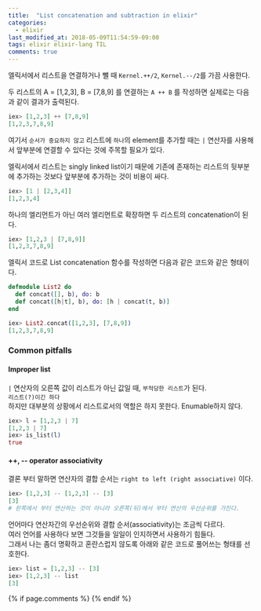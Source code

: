 ```yaml
---
title:  "List concatenation and subtraction in elixir"
categories: 
  - elixir
last_modified_at: 2018-05-09T11:54:59-09:00
tags: elixir elixir-lang TIL
comments: true
---
```


엘릭서에서 리스트을 연결하거나 뺄 때 `Kernel.++/2`, `Kernel.--/2`를 가끔 사용한다.

두 리스트의 A = [1,2,3], B = [7,8,9] 를 연결하는 `A ++ B` 를 작성하면 실제로는 다음과 같이 결과가 출력된다.

```elixir
iex> [1,2,3] ++ [7,8,9]
[1,2,3,7,8,9]
```

여기서 `순서가 중요하지 않고` 리스트에 `하나`의 element를 추가할 때는 `|` 연산자를 사용해서 앞부분에 연결할 수 있다는 것에 주목할 필요가 있다.

엘릭서에서 리스트는 singly linked list이기 때문에 기존에 존재하는 리스트의 뒷부분에 추가하는 것보다 앞부분에 추가하는 것이 비용이 싸다.

```elixir
iex> [1 | [2,3,4]]
[1,2,3,4]
```

하나의 엘리먼트가 아닌 여러 엘리먼트로 확장하면 두 리스트의 concatenation이 된다.

```elixir
iex> [1,2,3 | [7,8,9]]
[1,2,3,7,8,9]
```

엘릭서 코드로 List concatenation 함수를 작성하면 다음과 같은 코드와 같은 형태이다.

```elixir
defmodule List2 do
  def concat([], b), do: b
  def concat([h|t], b), do: [h | concat(t, b)]
end

iex> List2.concat([1,2,3], [7,8,9])
[1,2,3,7,8,9]
```


### Common pitfalls

#### Improper list

`|` 연산자의 오른쪽 값이 리스트가 아닌 값일 때, `부적당한 리스트`가 된다.  
`리스트(?)이긴 하다`  
하지만 대부분의 상황에서 리스트로서의 역할은 하지 못한다. Enumable하지 않다.

```elixir
iex> l = [1,2,3 | 7]
[1,2,3 | 7]
iex> is_list(l)
true
```

#### ++, \-- operator associativity

결론 부터 말하면 연산자의 결합 순서는 `right to left (right associative)` 이다.

```elixir
iex> [1,2,3] -- [1,2,3] -- [3]
[3]
# 왼쪽에서 부터 연산하는 것이 아니라 오른쪽(뒤)에서 부터 연산의 우선순위를 가진다.
```

언어마다 연산자간의 우선순위와 결합 순서(associativity)는 조금씩 다르다.  
여러 언어를 사용하다 보면 그것들을 일일이 인지하면서 사용하기 힘들다.  
그래서 나는 좀더 명확하고 혼란스럽지 않도록 아래와 같은 코드로 풀어쓰는 형태를 선호한다.

```elixir
iex> list = [1,2,3] -- [3]
iex> [1,2,3] -- list
[3]
```

{% if page.comments %}
{% endif %}